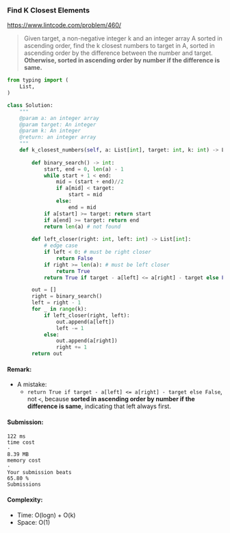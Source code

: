 ### Find K Closest Elements
https://www.lintcode.com/problem/460/
> Given target, a non-negative integer k and an integer array A sorted in ascending order, find the k closest numbers to target in A, sorted in ascending order by the difference between the number and target. 
> **Otherwise, sorted in ascending order by number if the difference is same.**
```python
from typing import (
    List,
)

class Solution:
    """
    @param a: an integer array
    @param target: An integer
    @param k: An integer
    @return: an integer array
    """
    def k_closest_numbers(self, a: List[int], target: int, k: int) -> List[int]:
        
        def binary_search() -> int:
            start, end = 0, len(a) - 1
            while start + 1 < end:
                mid = (start + end)//2
                if a[mid] < target:
                    start = mid
                else:
                    end = mid
            if a[start] >= target: return start
            if a[end] >= target: return end
            return len(a) # not found
        
        def left_closer(right: int, left: int) -> List[int]:
            # edge case
            if left < 0: # must be right closer
                return False
            if right >= len(a): # must be left closer
                return True
            return True if target - a[left] <= a[right] - target else False

        out = []
        right = binary_search()
        left = right - 1
        for _ in range(k):
            if left_closer(right, left):
                out.append(a[left])
                left -= 1
            else:
                out.append(a[right])
                right += 1
        return out
```
#### Remark:
- A mistake:
  - `return True if target - a[left] <= a[right] - target else False`, not `<`, because **sorted in ascending order by number if the difference is same**, indicating that left always first. 
#### Submission:
```
122 ms
time cost
·
8.39 MB
memory cost
·
Your submission beats
65.80 %
Submissions
```
#### Complexity:
- Time: O(logn) + O(k)
- Space: O(1)
